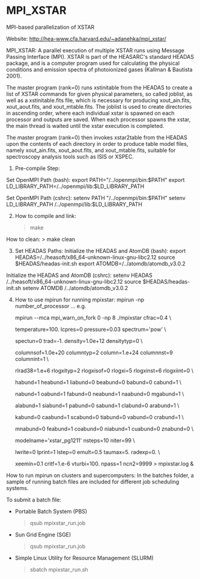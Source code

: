 # MPI_XSTAR
MPI-based parallelization of XSTAR

Website: http://hea-www.cfa.harvard.edu/~adanehka/mpi_xstar/

MPI_XSTAR: A parallel execution of multiple XSTAR runs using 
Message Passing Interface (MPI). XSTAR is part of the HEASARC's 
standard HEADAS package, and is a computer program used for
calculating the physical conditions and emission spectra of 
photoionized gases (Kallman & Bautista 2001).
 
The master program (rank=0) runs xstinitable from the HEADAS to 
create a list of XSTAR commands for given physical parameters, 
so called joblist, as well as a xstinitable.fits file, which is 
necessary for producing xout_ain.fits, xout_aout.fits, and 
xout_mtable.fits. The joblist is used to create directories in 
ascending order, where each individual xstar is spawned on each 
processor and outputs are saved. When each processor spawns the 
xstar, the main thread is waited until the xstar execution is 
completed.
 
The master program (rank=0) then invokes xstar2table from the 
HEADAS upon the contents of each directory in order to produce 
table model files, namely xout_ain.fits, xout_aout.fits, and 
xout_mtable.fits, suitable for spectroscopy analysis tools such 
as ISIS or XSPEC.

1. Pre-compile Step:

 Set OpenMPI Path (bash):
    export PATH="/../openmpi/bin:$PATH"
    export LD_LIBRARY_PATH=/../openmpi/lib:$LD_LIBRARY_PATH

 Set OpenMPI Path (cshrc):
    setenv PATH "/../openmpi/bin:$PATH"
    setenv LD_LIBRARY_PATH /../openmpi/lib:$LD_LIBRARY_PATH

2. How to compile and link:
     > make

 How to clean:
     > make  clean

3. Set HEADAS Paths:
 Initialize the HEADAS and AtomDB (bash):
    export HEADAS=/../heasoft/x86_64-unknown-linux-gnu-libc2.12
    source $HEADAS/headas-init.sh
    export ATOMDB=/../atomdb/atomdb_v3.0.2

 Initialize the HEADAS and AtomDB (cshrc):
    setenv HEADAS /../heasoft/x86_64-unknown-linux-gnu-libc2.12
    source $HEADAS/headas-init.sh
    setenv ATOMDB /../atomdb/atomdb_v3.0.2

4. How to use mpirun for running mpixstar:
    mpirun -np number_of_processor ... e.g.

    mpirun --mca mpi_warn_on_fork 0 -np 8 ./mpixstar cfrac=0.4 \

    temperature=100. lcpres=0 pressure=0.03 spectrum='pow' \

    spectun=0 trad=-1. density=1.0e+12 densitytyp=0 \

    columnsof=1.0e+20 columntyp=2 column=1.e+24 columnnst=9 columnint=1 \

    rlrad38=1.e+6 rlogxityp=2 rlogxisof=0 rlogxi=5 rlogxinst=6 rlogxiint=0 \

    habund=1 heabund=1 liabund=0 beabund=0 babund=0 cabund=1 \

    nabund=1 oabund=1 fabund=0 neabund=1 naabund=0 mgabund=1 \

    alabund=1 siabund=1 pabund=0 sabund=1 clabund=0 arabund=1 \

    kabund=0 caabund=1 scabund=0 tiabund=0 vabund=0 crabund=1 \

    mnabund=0 feabund=1 coabund=0 niabund=1 cuabund=0 znabund=0 \

    modelname='xstar_pg1211' nsteps=10 niter=99 \

    lwrite=0 lprint=1 lstep=0 emult=0.5 taumax=5. radexp=0. \

    xeemin=0.1 critf=1.e-6 vturbi=100. npass=1 ncn2=9999 > mpixstar.log &

How to run mpirun on clusters and supercomputers:
In the batches folder, a sample of running batch files are included 
for different job scheduling systems. 

To submit a batch file:

+ Portable Batch System (PBS)
     > qsub mpixstar_run.job

+ Sun Grid Engine (SGE)
     > qsub mpixstar_run.job

+ Simple Linux Utility for Resource Management (SLURM)
     > sbatch mpixstar_run.sh
